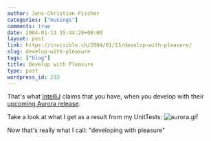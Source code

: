 ```yaml
---
author: Jens-Christian Fischer
categories: ["musings"]
comments: true
date: 2004-01-13 15:44:28+00:00
layout: post
link: https://invisible.ch/2004/01/13/develop-with-pleasure/
slug: develop-with-pleasure
tags: ["blog"]
title: Develop with Pleasure
type: post
wordpress_id: 233
---
```


That's what [IntelliJ](https://www.intellij.com) claims that you have, when you develop with their [upcoming Aurora release](https://www.intellij.com/idea/features4).

Take a look at what I get as a result from my UnitTests:
![aurora.gif](https://www.invisible.ch/images/aurora.gif)

Now that's really what I call: "developing with pleasure"
